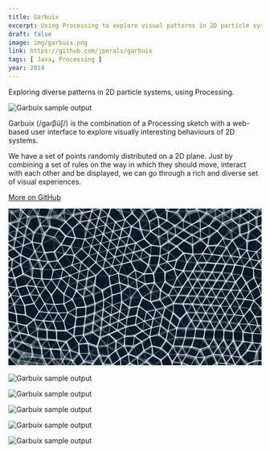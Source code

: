 ```yaml
---
title: Garbuix
excerpt: Using Processing to explore visual patterns in 2D particle systems
draft: false
image: img/garbuix.png
link: https://github.com/jperals/garbuix
tags: [ Java, Processing ]
year: 2014
---
```

Exploring diverse patterns in 2D particle systems, using Processing.

![Garbuix sample output](img/garbuix-01.png)

Garbuix (/gəɾβúʃ/) is the combination of a Processing sketch with a web-based user interface to explore visually interesting behaviours of 2D systems.

We have a set of points randomly distributed on a 2D plane. Just by combining a set of rules on the way in which they should move, interact with each other and be displayed, we can go through a rich and diverse set of visual experiences.

[More on GitHub](http://github.com/jperals/garbuix)

![Garbuix sample output](img/garbuix-02.png)

![Garbuix sample output](img/garbuix-03.png)

![Garbuix sample output](img/garbuix-04.png)

![Garbuix sample output](img/garbuix-05.png)

![Garbuix sample output](img/garbuix-06.png)

![Garbuix sample output](img/garbuix-07.png)
